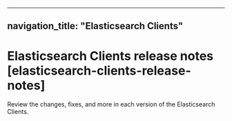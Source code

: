 ----
navigation_title: "Elasticsearch Clients"
----

# Elasticsearch Clients release notes [elasticsearch-clients-release-notes]
Review the changes, fixes, and more in each version of the Elasticsearch Clients.

